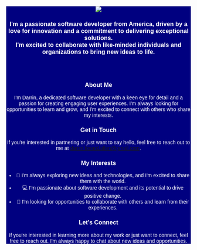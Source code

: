 <div align="center" style="background-color: navy; color: white; font-family: Arial, sans-serif;">

<h1 align="center">
    <img src="https://readme-typing-svg.herokuapp.com/?font=Righteous&size=35&center=true&vCenter=true&width=500&height=70&duration=4000&lines=Hi+I'm+Darrin;+Hello+Im+Darrin!;" />
</h1>

<h3 align="center">
    I'm a passionate software developer from America, driven by a love for innovation and a commitment to delivering exceptional solutions.
    <br>
    I'm excited to collaborate with like-minded individuals and organizations to bring new ideas to life.
</h3>

<br/><br/>

### About Me

I'm Darrin, a dedicated software developer with a keen eye for detail and a passion for creating engaging user experiences. I'm always looking for opportunities to learn and grow, and I'm excited to connect with others who share my interests.

### Get in Touch

If you're interested in partnering or just want to say hello, feel free to reach out to me at [darrin.lovard.allen@gmail.com](mailto:darrin.lovard.allen@gmail.com).

### My Interests

- 🌱 I'm always exploring new ideas and technologies, and I'm excited to share them with the world.
- 💻 I'm passionate about software development and its potential to drive positive change.
- 🤝 I'm looking for opportunities to collaborate with others and learn from their experiences.

### Let's Connect

If you're interested in learning more about my work or just want to connect, feel free to reach out. I'm always happy to chat about new ideas and opportunities.

</div>
